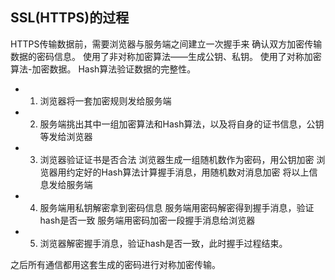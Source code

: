 ## SSL(HTTPS)的过程
HTTPS传输数据前，需要浏览器与服务端之间建立一次握手来
    确认双方加密传输数据的密码信息。
    使用了非对称加密算法——生成公钥、私钥。
    使用了对称加密算法-加密数据。
    Hash算法验证数据的完整性。
- 1. 浏览器将一套加密规则发给服务端
- 2. 服务端挑出其中一组加密算法和Hash算法，以及将自身的证书信息，公钥等发给浏览器
- 3. 浏览器验证证书是否合法
     浏览器生成一组随机数作为密码，用公钥加密
     浏览器用约定好的Hash算法计算握手消息，用随机数对消息加密
     将以上信息发给服务端
- 4. 服务端用私钥解密拿到密码信息
     服务端用密码解密得到握手消息，验证hash是否一致
     服务端用密码加密一段握手消息给浏览器
- 5. 浏览器解密握手消息，验证hash是否一致，此时握手过程结束。

之后所有通信都用这套生成的密码进行对称加密传输。
